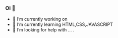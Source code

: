 ### Oi 👋


- 🔭 I’m currently working on 
- 🌱 I’m currently learning HTML,CSS,JAVASCRIPT
- 🤔 I’m looking for help with ...
.

